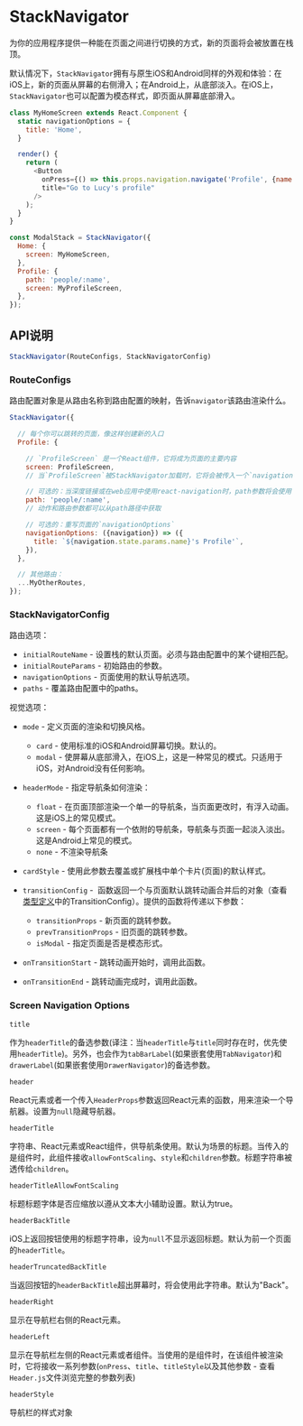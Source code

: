 # StackNavigator

为你的应用程序提供一种能在页面之间进行切换的方式，新的页面将会被放置在栈顶。

默认情况下，`StackNavigator`拥有与原生iOS和Android同样的外观和体验：在iOS上，新的页面从屏幕的右侧滑入；在Android上，从底部淡入。在iOS上，`StackNavigator`也可以配置为模态样式，即页面从屏幕底部滑入。

```javascript
class MyHomeScreen extends React.Component {
  static navigationOptions = {
    title: 'Home',
  }

  render() {
    return (
      <Button
        onPress={() => this.props.navigation.navigate('Profile', {name: 'Lucy'})}
        title="Go to Lucy's profile"
      />
    );
  }
}

const ModalStack = StackNavigator({
  Home: {
    screen: MyHomeScreen,
  },
  Profile: {
    path: 'people/:name',
    screen: MyProfileScreen,
  },
});

```

## API说明

```javascript
StackNavigator(RouteConfigs, StackNavigatorConfig)
```

### RouteConfigs

路由配置对象是从路由名称到路由配置的映射，告诉`navigator`该路由渲染什么。

```javascript
StackNavigator({

  // 每个你可以跳转的页面，像这样创建新的入口
  Profile: {

    // `ProfileScreen` 是一个React组件，它将成为页面的主要内容
    screen: ProfileScreen,
    // 当`ProfileScreen`被StackNavigator加载时，它将会被传入一个`navigation`参数

    // 可选的：当深度链接或在web应用中使用react-navigation时，path参数将会使用：
    path: 'people/:name',
    // 动作和路由参数都可以从path路径中获取

    // 可选的：重写页面的`navigationOptions`
    navigationOptions: ({navigation}) => ({
      title: `${navigation.state.params.name}'s Profile'`,
    }),
  },

  // 其他路由：
  ...MyOtherRoutes,
});

```


### StackNavigatorConfig

路由选项：
- `initialRouteName` - 设置栈的默认页面。必须与路由配置中的某个键相匹配。
- `initialRouteParams` - 初始路由的参数。
- `navigationOptions` - 页面使用的默认导航选项。
- `paths` - 覆盖路由配置中的paths。

视觉选项：
* `mode` - 定义页面的渲染和切换风格。
    * `card` - 使用标准的iOS和Android屏幕切换。默认的。
    * `modal` - 使屏幕从底部滑入，在iOS上，这是一种常见的模式。只适用于iOS，对Android没有任何影响。
* `headerMode` - 指定导航条如何渲染：
    * `float` - 在页面顶部渲染一个单一的导航条，当页面更改时，有浮入动画。这是iOS上的常见模式。
    * `screen` - 每个页面都有一个依附的导航条，导航条与页面一起淡入淡出。这是Android上常见的模式。
    * `none` - 不渲染导航条

* `cardStyle` - 使用此参数去覆盖或扩展栈中单个卡片(页面)的默认样式。
* `transitionConfig` -  函数返回一个与页面默认跳转动画合并后的对象（查看[类型定义](https://github.com/react-community/react-navigation/blob/master/src/TypeDefinition.js)中的TransitionConfig）。提供的函数将传递以下参数：
    * `transitionProps` - 新页面的跳转参数。
    * `prevTransitionProps` - 旧页面的跳转参数。
    * `isModal` - 指定页面是否是模态形式。
* `onTransitionStart` - 跳转动画开始时，调用此函数。
* `onTransitionEnd` - 跳转动画完成时，调用此函数。

### Screen Navigation Options

`title`

作为`headerTitle`的备选参数(译注：当`headerTitle`与`title`同时存在时，优先使用`headerTitle`)。另外，也会作为`tabBarLabel`(如果嵌套使用`TabNavigator`)和`drawerLabel`(如果嵌套使用`DrawerNavigator`)的备选参数。

`header`

React元素或者一个传入`HeaderProps`参数返回React元素的函数，用来渲染一个导航器。设置为`null`隐藏导航器。

`headerTitle`

字符串、React元素或React组件，供导航条使用。默认为场景的标题。当传入的是组件时，此组件接收`allowFontScaling`、`style`和`children`参数。标题字符串被透传给`children`。

`headerTitleAllowFontScaling`

标题标题字体是否应缩放以遵从文本大小辅助设置。默认为true。

`headerBackTitle`

iOS上返回按钮使用的标题字符串，设为`null`不显示返回标题。默认为前一个页面的`headerTitle`。

`headerTruncatedBackTitle`

当返回按钮的`headerBackTitle`超出屏幕时，将会使用此字符串。默认为"Back"。

`headerRight`

显示在导航栏右侧的React元素。

`headerLeft`

显示在导航栏左侧的React元素或者组件。当使用的是组件时，在该组件被渲染时，它将接收一系列参数(`onPress`、`title`、`titleStyle`以及其他参数 - 查看`Header.js`文件浏览完整的参数列表)

`headerStyle`

导航栏的样式对象






